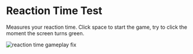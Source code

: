 # Reaction Time Test
Measures your reaction time. Click space to start the game, try to click the moment the screen turns green.

![reaction time gameplay fix](https://user-images.githubusercontent.com/96302110/195985409-5692d1ed-3abd-4a85-bd95-c5d28024be7c.gif)
